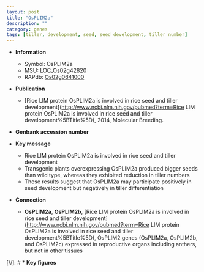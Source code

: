 ```yaml
---
layout: post
title: "OsPLIM2a"
description: ""
category: genes
tags: [tiller, development, seed, seed development, tiller number]
---
```


* **Information**  
    + Symbol: OsPLIM2a  
    + MSU: [LOC_Os02g42820](http://rice.uga.edu/cgi-bin/ORF_infopage.cgi?orf=LOC_Os02g42820)  
    + RAPdb: [Os02g0641000](http://rapdb.dna.affrc.go.jp/viewer/gbrowse_details/irgsp1?name=Os02g0641000)  

* **Publication**  
    + [Rice LIM protein OsPLIM2a is involved in rice seed and tiller development](http://www.ncbi.nlm.nih.gov/pubmed?term=Rice LIM protein OsPLIM2a is involved in rice seed and tiller development%5BTitle%5D), 2014, Molecular Breeding.

* **Genbank accession number**  

* **Key message**  
    + Rice LIM protein OsPLIM2a is involved in rice seed and tiller development
    + Transgenic plants overexpressing OsPLIM2a produced bigger seeds than wild type, whereas they exhibited reduction in tiller numbers
    + These results suggest that OsPLIM2a may participate positively in seed development but negatively in tiller differentiation

* **Connection**  
    + __OsPLIM2a__, __OsPLIM2b__, [Rice LIM protein OsPLIM2a is involved in rice seed and tiller development](http://www.ncbi.nlm.nih.gov/pubmed?term=Rice LIM protein OsPLIM2a is involved in rice seed and tiller development%5BTitle%5D), OsPLIM2 genes (OsPLIM2a, OsPLIM2b, and OsPLIM2c) expressed in reproductive organs including anthers, but not in other tissues

[//]: # * **Key figures**  



